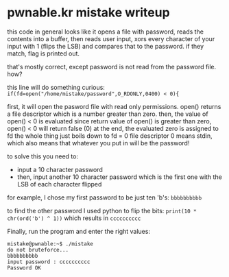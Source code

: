 # pwnable.kr mistake writeup

this code in general looks like it opens a file with password, reads the contents into a buffer, then reads user input, xors every character of your input with 1 (flips the LSB) and compares that to the password. if they match, flag is printed out.

that's mostly correct, except password is not read from the password file. how?

this line will do something curious:
`if(fd=open("/home/mistake/password",O_RDONLY,0400) < 0){`

first, it will open the pasword file with read only permissions.
open() returns a file descriptor which is a number greater than zero.
then, the value of open() < 0 is evaluated
since return value of open() is greater than zero, open() < 0 will return false (0)
at the end, the evaluated zero is assigned to fd
the whole thing just boils down to fd = 0
file descriptor 0 means stdin, which also means that whatever you put in will be the password!

to solve this you need to:
- input a 10 character password
- then, input another 10 character password which is the first one with the LSB of each character flipped

for example, I chose my first password to be just ten 'b's:
`bbbbbbbbbb`

to find the other password I used python to flip the bits:
`print(10 * chr(ord('b') ^ 1))`
which results in
`cccccccccc`

Finally, run the program and enter the right values:
```
mistake@pwnable:~$ ./mistake
do not bruteforce...
bbbbbbbbbb
input password : cccccccccc
Password OK
```
